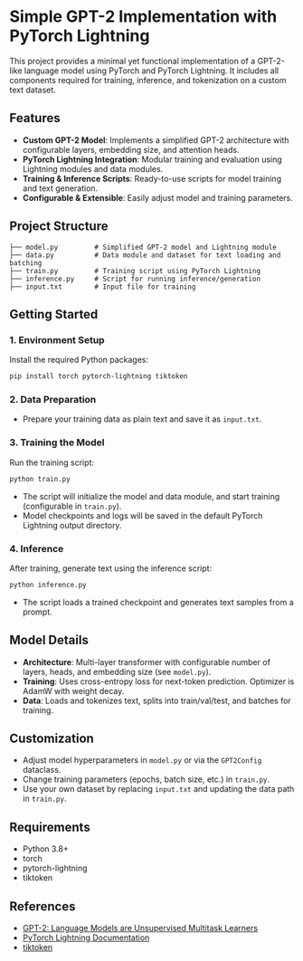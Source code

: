 # Simple GPT-2 Implementation with PyTorch Lightning

This project provides a minimal yet functional implementation of a GPT-2-like language model using PyTorch and PyTorch Lightning. It includes all components required for training, inference, and tokenization on a custom text dataset.

## Features
- **Custom GPT-2 Model**: Implements a simplified GPT-2 architecture with configurable layers, embedding size, and attention heads.
- **PyTorch Lightning Integration**: Modular training and evaluation using Lightning modules and data modules.
- **Training & Inference Scripts**: Ready-to-use scripts for model training and text generation.
- **Configurable & Extensible**: Easily adjust model and training parameters.

## Project Structure
```
├── model.py         # Simplified GPT-2 model and Lightning module
├── data.py          # Data module and dataset for text loading and batching
├── train.py         # Training script using PyTorch Lightning
├── inference.py     # Script for running inference/generation
├── input.txt        # Input file for training
```

## Getting Started

### 1. Environment Setup
Install the required Python packages:

```bash
pip install torch pytorch-lightning tiktoken
```

### 2. Data Preparation
- Prepare your training data as plain text and save it as `input.txt`.

### 3. Training the Model
Run the training script:

```bash
python train.py
```

- The script will initialize the model and data module, and start training (configurable in `train.py`).
- Model checkpoints and logs will be saved in the default PyTorch Lightning output directory.

### 4. Inference
After training, generate text using the inference script:

```bash
python inference.py
```

- The script loads a trained checkpoint and generates text samples from a prompt.

## Model Details
- **Architecture**: Multi-layer transformer with configurable number of layers, heads, and embedding size (see `model.py`).
- **Training**: Uses cross-entropy loss for next-token prediction. Optimizer is AdamW with weight decay.
- **Data**: Loads and tokenizes text, splits into train/val/test, and batches for training.

## Customization
- Adjust model hyperparameters in `model.py` or via the `GPT2Config` dataclass.
- Change training parameters (epochs, batch size, etc.) in `train.py`.
- Use your own dataset by replacing `input.txt` and updating the data path in `train.py`.

## Requirements
- Python 3.8+
- torch
- pytorch-lightning
- tiktoken

## References
- [GPT-2: Language Models are Unsupervised Multitask Learners](https://cdn.openai.com/better-language-models/language_models_are_unsupervised_multitask_learners.pdf)
- [PyTorch Lightning Documentation](https://lightning.ai/docs/pytorch/stable/)
- [tiktoken](https://github.com/openai/tiktoken)

